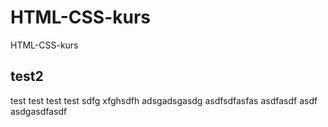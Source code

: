 # HTML-CSS-kurs
HTML-CSS-kurs
## test2
test test test
test sdfg xfghsdfh adsgadsgasdg asdfsdfasfas asdfasdf asdf
asdgasdfasdf